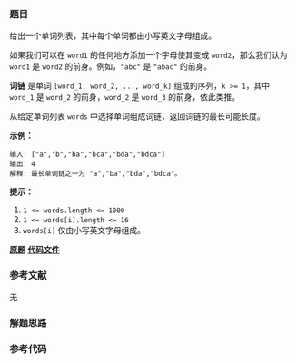 ### 题目
给出一个单词列表，其中每个单词都由小写英文字母组成。

如果我们可以在 `word1` 的任何地方添加一个字母使其变成 `word2`，那么我们认为 `word1` 是 `word2`
的前身。例如，`"abc"` 是 `"abac"` 的前身。

**词链** 是单词 `[word_1, word_2, ..., word_k]` 组成的序列，`k >= 1`，其中 `word_1` 是
`word_2` 的前身，`word_2` 是 `word_3` 的前身，依此类推。

从给定单词列表 `words` 中选择单词组成词链，返回词链的最长可能长度。  


**示例：**

    
    
    输入: ["a","b","ba","bca","bda","bdca"]
    输出: 4
    解释: 最长单词链之一为 "a","ba","bda","bdca"。
    



**提示：**

  1. `1 <= words.length <= 1000`
  2. `1 <= words[i].length <= 16`
  3. `words[i]` 仅由小写英文字母组成。



 **[原题](https://leetcode-cn.com/problems/longest-string-chain/)**    **[代码文件]()**


### 参考文献
无

### 解题思路




### 参考代码

```go


```




